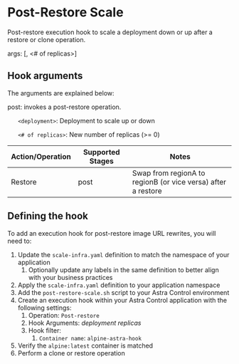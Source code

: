 # Post-Restore Scale

Post-restore execution hook to scale a deployment down or up after a restore or clone operation.

args: [<deployment to scale>, <# of replicas>]

## Hook arguments

The arguments are explained below:

post: invokes a post-restore operation.

&nbsp;&nbsp;&nbsp;&nbsp;&nbsp;&nbsp;`<deployment>`: Deployment to scale up or down

&nbsp;&nbsp;&nbsp;&nbsp;&nbsp;&nbsp;`<# of replicas>`: New number of replicas (>= 0) 

| Action/Operation | Supported Stages |                 Notes                                        |
| -----------------|------------------|--------------------------------------------------------------|
| Restore          | post             | Swap from regionA to regionB (or vice versa) after a restore |

## Defining the hook

To add an execution hook for post-restore image URL rewrites, you will need to:

1. Update the `scale-infra.yaml` definition to match the namespace of your application
    1. Optionally update any labels in the same definition to better align with your business practices
1. Apply the `scale-infra.yaml` definition to your application namespace
1. Add the `post-restore-scale.sh` script to your Astra Control environment
1. Create an execution hook within your Astra Control application with the following settings:
    1. Operation: `Post-restore`
    1. Hook Arguments: *deployment* *replicas*
    1. Hook filter:
        1. `Container name`: `alpine-astra-hook`
1. Verify the `alpine:latest` container is matched
1. Perform a clone or restore operation
